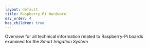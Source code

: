 ```yaml
---
layout: default
title: Raspberry-Pi Hardware
nav_order: 4
has_children: true
---
```


Overview for all technical information related to Raspberry-Pi boards examined for the *Smart Irrigation System*
